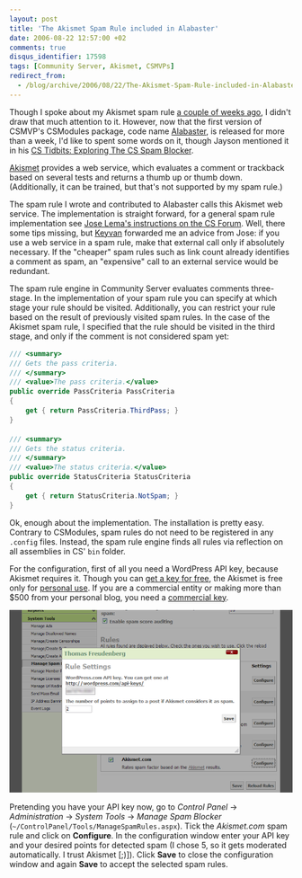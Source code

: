 ```yaml
---
layout: post
title: 'The Akismet Spam Rule included in Alabaster'
date: 2006-08-22 12:57:00 +02
comments: true
disqus_identifier: 17598
tags: [Community Server, Akismet, CSMVPs]
redirect_from:
  - /blog/archive/2006/08/22/The-Akismet-Spam-Rule-included-in-Alabaster.aspx
---
```


Though I spoke about my Akismet spam rule [a couple of weeks ago](/archive/2006/07/21/whats-next/), I didn't draw that much attention to it. However, now that the first version of CSMVP's CSModules package, code name [Alabaster](http://csmvps.com/blogs/news/archive/2006/08/14/Community-Server-MVP_2700_s-Alabaster-CSModule-Package.aspx), is released for more than a week, I'd like to spent some words on it, though Jayson mentioned it in his [CS Tidbits: Exploring The CS Spam Blocker](http://jaysonknight.com/blog/archive/2006/08/20/CS-Tidbits-_2300_21_3A00_-Exploring-The-CS-Spam-Blocker.aspx).

[Akismet](http://akismet.com/) provides a web service, which evaluates a comment or trackback based on several tests and returns a thumb up or thumb down. (Additionally, it can be trained, but that's not supported by my spam rule.)

The spam rule I wrote and contributed to Alabaster calls this Akismet web service. The implementation is straight forward, for a general spam rule implementation see [Jose Lema's instructions on the CS Forum](http://communityserver.org/forums/permalink/526847/526847/ShowThread.aspx#526847). Well, there some tips missing, but [Keyvan](http://nayyeri.net/) forwarded me an advice from Jose: if you use a web service in a spam rule, make that external call only if absolutely necessary. If the "cheaper" spam rules such as link count already identifies a comment as spam, an "expensive" call to an external service would be redundant.

The spam rule engine in Community Server evaluates comments three-stage. In the implementation of your spam rule you can specify at which stage your rule should be visited. Additionally, you can restrict your rule based on the result of previously visited spam rules. In the case of the Akismet spam rule, I specified that the rule should be visited in the third stage, and only if the comment is not considered spam yet:

``` c#
/// <summary>
/// Gets the pass criteria.
/// </summary>
/// <value>The pass criteria.</value>
public override PassCriteria PassCriteria
{
    get { return PassCriteria.ThirdPass; }
}

/// <summary>
/// Gets the status criteria.
/// </summary>
/// <value>The status criteria.</value>
public override StatusCriteria StatusCriteria
{
    get { return StatusCriteria.NotSpam; }
}
```

Ok, enough about the implementation. The installation is pretty easy. Contrary to CSModules, spam rules do not need to be registered in any `.config` files. Instead, the spam rule engine finds all rules via reflection on all assemblies in CS' `bin` folder.

For the configuration, first of all you need a WordPress API key, because Akismet requires it. Though you can [get a key for free](http://wordpress.com/api-keys/), the Akismet is free only for [personal use](http://akismet.com/personal/). If you are a commercial entity or making more than $500 from your personal blog, you need a [commercial key](http://akismet.com/commercial/).

![Akismet configuration](/files/archive/akismet.png)

Pretending you have your API key now, go to *Control Panel* -\> *Administration* -\> *System Tools* -\> *Manage Spam Blocker* (`~/ControlPanel/Tools/ManageSpamRules.aspx`). Tick the *Akismet.com* spam rule and click on **Configure**. In the configuration window enter your API key and your desired points for detected spam (I chose 5, so it gets moderated automatically. I trust Akismet [;)]). Click **Save** to close the configuration window and again **Save** to accept the selected spam rules.